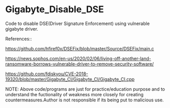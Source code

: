 # Gigabyte_Disable_DSE
Code to disable DSE(Driver Signature Enforcement) using vulnerable gigabyte driver.

References::

https://github.com/hfiref0x/DSEFix/blob/master/Source/DSEFix/main.c

https://news.sophos.com/en-us/2020/02/06/living-off-another-land-ransomware-borrows-vulnerable-driver-to-remove-security-software/

https://github.com/fdiskyou/CVE-2018-19320/blob/master/Gigabyte_CI/Gigabyte_CI/Gigabyte_CI.cpp

NOTE: Above code/programs are just for practice/education purpose and to understand the fuctionality of weakness more closely for creating countermeasures.Author is not responsible if its being put to malicious use.
